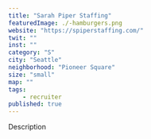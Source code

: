```yaml
---
title: "Sarah Piper Staffing"
featuredImage: ./-hamburgers.png
website: "https://spiperstaffing.com/"
twit: ""
inst: ""
category: "S"
city: "Seattle"
neighborhood: "Pioneer Square"
size: "small"
map: ""
tags:
    - recruiter
published: true
---
```


Description
